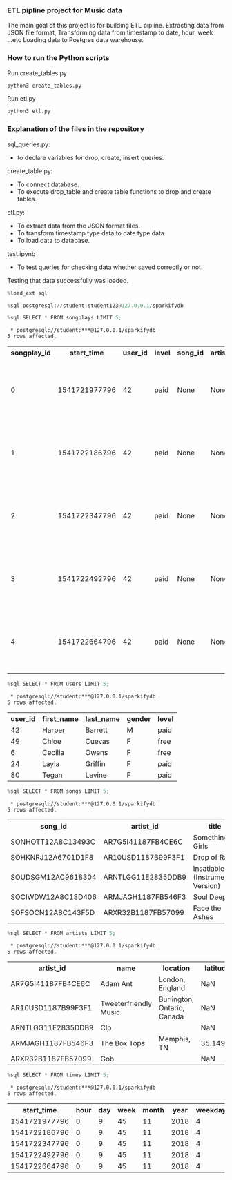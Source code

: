 
### ETL pipline project for Music data

The main goal of this project is for building ETL pipline.
Extracting data from JSON file format, 
Transforming data from timestamp to date, hour, week ...etc
Loading data to Postgres data warehouse.

### How to run the Python scripts
Run create_tables.py
```python
python3 create_tables.py
```

Run etl.py
```python
python3 etl.py
```
### Explanation of the files in the repository
sql_queries.py:
- to declare variables for drop, create, insert queries.

create_table.py:
- To connect database.
- To execute drop_table and create table functions to drop and create tables.

etl.py:
- To extract data from the JSON format files.
- To transform timestamp type data to date type data.
- To load data to database.

test.ipynb
- To test queries for checking data whether saved correctly or not.


Testing that data successfully was loaded.

```python
%load_ext sql
```


```python
%sql postgresql://student:student123@127.0.0.1/sparkifydb
```


```python
%sql SELECT * FROM songplays LIMIT 5;
```

     * postgresql://student:***@127.0.0.1/sparkifydb
    5 rows affected.





<table>
    <tr>
        <th>songplay_id</th>
        <th>start_time</th>
        <th>user_id</th>
        <th>level</th>
        <th>song_id</th>
        <th>artist_id</th>
        <th>session_id</th>
        <th>location</th>
        <th>user_agent</th>
    </tr>
    <tr>
        <td>0</td>
        <td>1541721977796</td>
        <td>42</td>
        <td>paid</td>
        <td>None</td>
        <td>None</td>
        <td>275</td>
        <td>New York-Newark-Jersey City, NY-NJ-PA</td>
        <td>&quot;Mozilla/5.0 (Windows NT 6.3; WOW64) AppleWebKit/537.36 (KHTML, like Gecko) Chrome/36.0.1985.143 Safari/537.36&quot;</td>
    </tr>
    <tr>
        <td>1</td>
        <td>1541722186796</td>
        <td>42</td>
        <td>paid</td>
        <td>None</td>
        <td>None</td>
        <td>275</td>
        <td>New York-Newark-Jersey City, NY-NJ-PA</td>
        <td>&quot;Mozilla/5.0 (Windows NT 6.3; WOW64) AppleWebKit/537.36 (KHTML, like Gecko) Chrome/36.0.1985.143 Safari/537.36&quot;</td>
    </tr>
    <tr>
        <td>2</td>
        <td>1541722347796</td>
        <td>42</td>
        <td>paid</td>
        <td>None</td>
        <td>None</td>
        <td>275</td>
        <td>New York-Newark-Jersey City, NY-NJ-PA</td>
        <td>&quot;Mozilla/5.0 (Windows NT 6.3; WOW64) AppleWebKit/537.36 (KHTML, like Gecko) Chrome/36.0.1985.143 Safari/537.36&quot;</td>
    </tr>
    <tr>
        <td>3</td>
        <td>1541722492796</td>
        <td>42</td>
        <td>paid</td>
        <td>None</td>
        <td>None</td>
        <td>275</td>
        <td>New York-Newark-Jersey City, NY-NJ-PA</td>
        <td>&quot;Mozilla/5.0 (Windows NT 6.3; WOW64) AppleWebKit/537.36 (KHTML, like Gecko) Chrome/36.0.1985.143 Safari/537.36&quot;</td>
    </tr>
    <tr>
        <td>4</td>
        <td>1541722664796</td>
        <td>42</td>
        <td>paid</td>
        <td>None</td>
        <td>None</td>
        <td>275</td>
        <td>New York-Newark-Jersey City, NY-NJ-PA</td>
        <td>&quot;Mozilla/5.0 (Windows NT 6.3; WOW64) AppleWebKit/537.36 (KHTML, like Gecko) Chrome/36.0.1985.143 Safari/537.36&quot;</td>
    </tr>
</table>




```python
%sql SELECT * FROM users LIMIT 5;
```

     * postgresql://student:***@127.0.0.1/sparkifydb
    5 rows affected.





<table>
    <tr>
        <th>user_id</th>
        <th>first_name</th>
        <th>last_name</th>
        <th>gender</th>
        <th>level</th>
    </tr>
    <tr>
        <td>42</td>
        <td>Harper</td>
        <td>Barrett</td>
        <td>M</td>
        <td>paid</td>
    </tr>
    <tr>
        <td>49</td>
        <td>Chloe</td>
        <td>Cuevas</td>
        <td>F</td>
        <td>free</td>
    </tr>
    <tr>
        <td>6</td>
        <td>Cecilia</td>
        <td>Owens</td>
        <td>F</td>
        <td>free</td>
    </tr>
    <tr>
        <td>24</td>
        <td>Layla</td>
        <td>Griffin</td>
        <td>F</td>
        <td>paid</td>
    </tr>
    <tr>
        <td>80</td>
        <td>Tegan</td>
        <td>Levine</td>
        <td>F</td>
        <td>paid</td>
    </tr>
</table>




```python
%sql SELECT * FROM songs LIMIT 5;
```

     * postgresql://student:***@127.0.0.1/sparkifydb
    5 rows affected.





<table>
    <tr>
        <th>song_id</th>
        <th>artist_id</th>
        <th>title</th>
        <th>year</th>
        <th>duration</th>
    </tr>
    <tr>
        <td>SONHOTT12A8C13493C</td>
        <td>AR7G5I41187FB4CE6C</td>
        <td>Something Girls</td>
        <td>1982</td>
        <td>233.40363</td>
    </tr>
    <tr>
        <td>SOHKNRJ12A6701D1F8</td>
        <td>AR10USD1187B99F3F1</td>
        <td>Drop of Rain</td>
        <td>0</td>
        <td>189.57016</td>
    </tr>
    <tr>
        <td>SOUDSGM12AC9618304</td>
        <td>ARNTLGG11E2835DDB9</td>
        <td>Insatiable (Instrumental Version)</td>
        <td>0</td>
        <td>266.39628</td>
    </tr>
    <tr>
        <td>SOCIWDW12A8C13D406</td>
        <td>ARMJAGH1187FB546F3</td>
        <td>Soul Deep</td>
        <td>1969</td>
        <td>148.03546</td>
    </tr>
    <tr>
        <td>SOFSOCN12A8C143F5D</td>
        <td>ARXR32B1187FB57099</td>
        <td>Face the Ashes</td>
        <td>2007</td>
        <td>209.60608</td>
    </tr>
</table>




```python
%sql SELECT * FROM artists LIMIT 5;
```

     * postgresql://student:***@127.0.0.1/sparkifydb
    5 rows affected.





<table>
    <tr>
        <th>artist_id</th>
        <th>name</th>
        <th>location</th>
        <th>latitude</th>
        <th>longitude</th>
    </tr>
    <tr>
        <td>AR7G5I41187FB4CE6C</td>
        <td>Adam Ant</td>
        <td>London, England</td>
        <td>NaN</td>
        <td>NaN</td>
    </tr>
    <tr>
        <td>AR10USD1187B99F3F1</td>
        <td>Tweeterfriendly Music</td>
        <td>Burlington, Ontario, Canada</td>
        <td>NaN</td>
        <td>NaN</td>
    </tr>
    <tr>
        <td>ARNTLGG11E2835DDB9</td>
        <td>Clp</td>
        <td></td>
        <td>NaN</td>
        <td>NaN</td>
    </tr>
    <tr>
        <td>ARMJAGH1187FB546F3</td>
        <td>The Box Tops</td>
        <td>Memphis, TN</td>
        <td>35.14968</td>
        <td>-90.04892</td>
    </tr>
    <tr>
        <td>ARXR32B1187FB57099</td>
        <td>Gob</td>
        <td></td>
        <td>NaN</td>
        <td>NaN</td>
    </tr>
</table>




```python
%sql SELECT * FROM times LIMIT 5;
```

     * postgresql://student:***@127.0.0.1/sparkifydb
    5 rows affected.





<table>
    <tr>
        <th>start_time</th>
        <th>hour</th>
        <th>day</th>
        <th>week</th>
        <th>month</th>
        <th>year</th>
        <th>weekday</th>
    </tr>
    <tr>
        <td>1541721977796</td>
        <td>0</td>
        <td>9</td>
        <td>45</td>
        <td>11</td>
        <td>2018</td>
        <td>4</td>
    </tr>
    <tr>
        <td>1541722186796</td>
        <td>0</td>
        <td>9</td>
        <td>45</td>
        <td>11</td>
        <td>2018</td>
        <td>4</td>
    </tr>
    <tr>
        <td>1541722347796</td>
        <td>0</td>
        <td>9</td>
        <td>45</td>
        <td>11</td>
        <td>2018</td>
        <td>4</td>
    </tr>
    <tr>
        <td>1541722492796</td>
        <td>0</td>
        <td>9</td>
        <td>45</td>
        <td>11</td>
        <td>2018</td>
        <td>4</td>
    </tr>
    <tr>
        <td>1541722664796</td>
        <td>0</td>
        <td>9</td>
        <td>45</td>
        <td>11</td>
        <td>2018</td>
        <td>4</td>
    </tr>
</table>


```python

```
